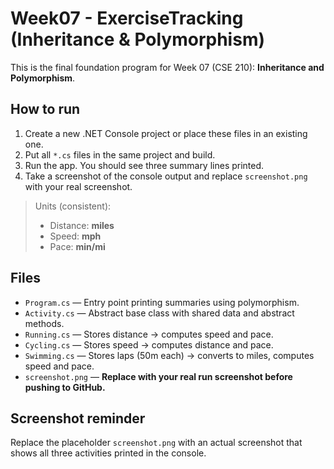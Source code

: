 # Week07 - ExerciseTracking (Inheritance & Polymorphism)

This is the final foundation program for Week 07 (CSE 210): **Inheritance and Polymorphism**.

## How to run
1. Create a new .NET Console project or place these files in an existing one.
2. Put all `*.cs` files in the same project and build.
3. Run the app. You should see three summary lines printed.
4. Take a screenshot of the console output and replace `screenshot.png` with your real screenshot.

> Units (consistent):
> - Distance: **miles**
> - Speed: **mph**
> - Pace: **min/mi**

## Files
- `Program.cs` — Entry point printing summaries using polymorphism.
- `Activity.cs` — Abstract base class with shared data and abstract methods.
- `Running.cs` — Stores distance -> computes speed and pace.
- `Cycling.cs` — Stores speed -> computes distance and pace.
- `Swimming.cs` — Stores laps (50m each) -> converts to miles, computes speed and pace.
- `screenshot.png` — **Replace with your real run screenshot before pushing to GitHub.**

## Screenshot reminder
Replace the placeholder `screenshot.png` with an actual screenshot that shows all three activities printed in the console.
